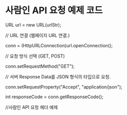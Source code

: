 # 사람인 API 요청 예제 코드

URL url = new URL(urlStr);

// URL 연결 (웹페이지 URL 연결.)

conn = (HttpURLConnection)url.openConnection();

// 요청 방식 선택 (GET, POST)

conn.setRequestMethod("GET");

// 서버 Response Data를 JSON 형식의 타입으로 요청.

conn.setRequestProperty("Accept", "application/json");

int responseCode = conn.getResponseCode();

//사람인 API 요청 헤더 예제